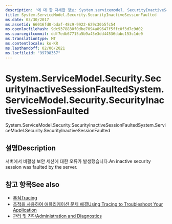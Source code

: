 ```yaml
---
description: '에 대 한 자세한 정보: System.servicemodel. SecurityInactiveSessionFaulted'
title: System.ServiceModel.Security.SecurityInactiveSessionFaulted
ms.date: 03/30/2017
ms.assetid: 66016fd0-bdaf-48c9-9922-629c30b5fc54
ms.openlocfilehash: 9dc9378830f0dbe7094a89647f5ffc0f3d7c9d02
ms.sourcegitcommit: ddf7edb67715a5b9a45e3dd44536dabc153c1de0
ms.translationtype: MT
ms.contentlocale: ko-KR
ms.lasthandoff: 02/06/2021
ms.locfileid: "99798357"
---
```

# <a name="systemservicemodelsecuritysecurityinactivesessionfaulted"></a><span data-ttu-id="c4dce-103">System.ServiceModel.Security.SecurityInactiveSessionFaulted</span><span class="sxs-lookup"><span data-stu-id="c4dce-103">System.ServiceModel.Security.SecurityInactiveSessionFaulted</span></span>

<span data-ttu-id="c4dce-104">System.ServiceModel.Security.SecurityInactiveSessionFaulted</span><span class="sxs-lookup"><span data-stu-id="c4dce-104">System.ServiceModel.Security.SecurityInactiveSessionFaulted</span></span>  
  
## <a name="description"></a><span data-ttu-id="c4dce-105">설명</span><span class="sxs-lookup"><span data-stu-id="c4dce-105">Description</span></span>  

 <span data-ttu-id="c4dce-106">서버에서 비활성 보안 세션에 대한 오류가 발생했습니다.</span><span class="sxs-lookup"><span data-stu-id="c4dce-106">An inactive security session was faulted by the server.</span></span>  
  
## <a name="see-also"></a><span data-ttu-id="c4dce-107">참고 항목</span><span class="sxs-lookup"><span data-stu-id="c4dce-107">See also</span></span>

- [<span data-ttu-id="c4dce-108">추적</span><span class="sxs-lookup"><span data-stu-id="c4dce-108">Tracing</span></span>](index.md)
- [<span data-ttu-id="c4dce-109">추적을 사용하여 애플리케이션 문제 해결</span><span class="sxs-lookup"><span data-stu-id="c4dce-109">Using Tracing to Troubleshoot Your Application</span></span>](using-tracing-to-troubleshoot-your-application.md)
- [<span data-ttu-id="c4dce-110">관리 및 진단</span><span class="sxs-lookup"><span data-stu-id="c4dce-110">Administration and Diagnostics</span></span>](../index.md)
